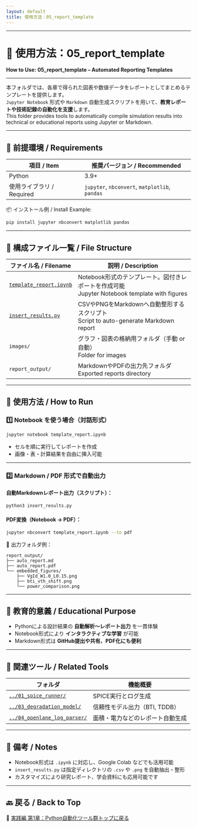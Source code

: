 ```yaml
---
layout: default
title: 使用方法：05_report_template
---
```


---

# 📝 使用方法：05_report_template  
**How to Use: 05_report_template – Automated Reporting Templates**

---

本フォルダでは、各章で得られた図表や数値データをレポートとしてまとめるテンプレートを提供します。  
`Jupyter Notebook` 形式や `Markdown` 自動生成スクリプトを用いて、**教育レポートや技術記録の自動化を支援**します。  
This folder provides tools to automatically compile simulation results into technical or educational reports using Jupyter or Markdown.

---

## 🔧 前提環境 / Requirements

| 項目 / Item | 推奨バージョン / Recommended |
|-------------|-------------------------------|
| Python | 3.9+ |
| 使用ライブラリ / Required | `jupyter`, `nbconvert`, `matplotlib`, `pandas` |

📦 インストール例 / Install Example:

```bash
pip install jupyter nbconvert matplotlib pandas
```

---

## 📁 構成ファイル一覧 / File Structure

| ファイル名 / Filename | 説明 / Description |
|------------------------|---------------------|
| [`template_report.ipynb`](template_report.ipynb) | Notebook形式のテンプレート。図付きレポートを作成可能<br>Jupyter Notebook template with figures |
| [`insert_results.py`](insert_results.py) | CSVやPNGをMarkdownへ自動整形するスクリプト<br>Script to auto-generate Markdown report |
| `images/` | グラフ・図表の格納用フォルダ（手動 or 自動）<br>Folder for images |
| `report_output/` | MarkdownやPDFの出力先フォルダ<br>Exported reports directory |

---

## 🚀 使用方法 / How to Run

### 1️⃣ Notebook を使う場合（対話形式）

```bash
jupyter notebook template_report.ipynb
```

- セルを順に実行してレポートを作成  
- 画像・表・計算結果を自由に挿入可能

---

### 2️⃣ Markdown / PDF 形式で自動出力

#### 自動Markdownレポート出力（スクリプト）：

```bash
python3 insert_results.py
```

#### PDF変換（Notebook → PDF）：

```bash
jupyter nbconvert template_report.ipynb --to pdf
```

📁 出力フォルダ例：

```text
report_output/
├── auto_report.md
├── auto_report.pdf
└── embedded_figures/
    ├── VgId_W1.0_L0.15.png
    ├── bti_vth_shift.png
    └── power_comparison.png
```

---

## 🎯 教育的意義 / Educational Purpose

- Pythonによる設計結果の **自動解析〜レポート出力** を一貫体験  
- Notebook形式により **インタラクティブな学習** が可能  
- Markdown形式は **GitHub提出や共有、PDF化にも便利**

---

## 🔗 関連ツール / Related Tools

| フォルダ | 機能概要 |
|---------|----------|
| [`../01_spice_runner/`](../01_spice_runner/) | SPICE実行とログ生成 |
| [`../03_degradation_model/`](../03_degradation_model/) | 信頼性モデル出力（BTI, TDDB） |
| [`../04_openlane_log_parser/`](../04_openlane_log_parser/) | 面積・電力などのレポート自動生成 |

---

## 📝 備考 / Notes

- Notebook形式は `.ipynb` に対応し、Google Colab などでも活用可能  
- `insert_results.py` は指定ディレクトリの `.csv` や `.png` を自動抽出・整形  
- カスタマイズにより研究レポート、学会資料にも応用可能です

---

## 🔙 戻る / Back to Top

📂 [実践編 第1章：Python自動化ツール群トップに戻る](../README.md)
